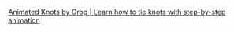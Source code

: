 [Animated Knots by Grog | Learn how to tie knots with step-by-step animation](https://www.animatedknots.com/)

